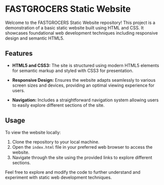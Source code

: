 # FASTGROCERS Static Website

Welcome to the FASTGROCERS Static Website repository! This project is a demonstration of a basic static website built using HTML and CSS. It showcases foundational web development techniques including responsive design and semantic HTML5.

## Features

- **HTML5 and CSS3:** The site is structured using modern HTML5 elements for semantic markup and styled with CSS3 for presentation.
  
- **Responsive Design:** Ensures the website adapts seamlessly to various screen sizes and devices, providing an optimal viewing experience for users.

- **Navigation:** Includes a straightforward navigation system allowing users to easily explore different sections of the site.

## Usage

To view the website locally:

1. Clone the repository to your local machine.
2. Open the `index.html` file in your preferred web browser to access the website.
3. Navigate through the site using the provided links to explore different sections.

Feel free to explore and modify the code to further understand and experiment with static web development techniques.
